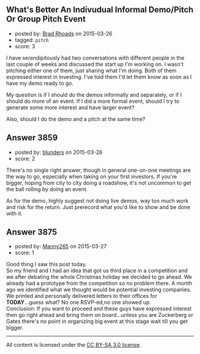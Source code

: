 ## What's Better An Indivudual Informal Demo/Pitch Or Group Pitch Event

- posted by: [Brad Rhoads](https://stackexchange.com/users/42121/brad-rhoads) on 2015-03-26
- tagged: `pitch`
- score: 3

<p>I have serendipitously had two conversations with different people in the last couple of weeks and discussed the start up I'm working on. I wasn't pitching either one of them, just sharing what I'm doing. Both of them expressed interest in investing. I've told them I'd let them know as soon as I have my demo ready to go.</p>

<p>My question is if I should do the demos informally and separately, or if I should do more of an event. If I did a more formal event, should I try to generate some more interest and have larger event?</p>

<p>Also, should I do the demo and a pitch at the same time?</p>



## Answer 3859

- posted by: [blunders](https://stackexchange.com/users/216182/blunders) on 2015-03-26
- score: 2

<p>There's no single right answer, though in general one-on-one meetings are the way to go, especially when taking on your first investors. If you're bigger, hoping from city to city doing a roadshow, it's not uncommon to get the ball rolling by doing an event.</p>

<p>As for the demo, highly suggest not doing live demos, way too much work and risk for the return. Just prerecord what you'd like to show and be done with it.</p>



## Answer 3875

- posted by: [Manny265](https://stackexchange.com/users/2554771/manny265) on 2015-03-27
- score: 1

<p>Good thing I saw this post today.<br>
So my friend and I had an idea that got us third place in a competition and we after debating the whole Christmas holiday we decided to go ahead. We already had a prototype from the competition so no problem there. A month ago we identified what we thought would be potential investing companies. We printed and personally delivered letters to their offices for <b>TODAY</b>...guess what? No one RSVP-ed,no one showed up.<br>Conclusion: If you want to proceed and these guys have expressed interest then go right ahead and bring them on board...unless you are Zuckerberg or Gates there's no point in organizing big event at this stage wait till you get bigger.</p>




---

All content is licensed under the [CC BY-SA 3.0 license](https://creativecommons.org/licenses/by-sa/3.0/).
